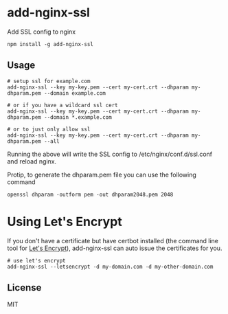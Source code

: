 # add-nginx-ssl

Add SSL config to nginx

```
npm install -g add-nginx-ssl
```

## Usage

``` shell
# setup ssl for example.com
add-nginx-ssl --key my-key.pem --cert my-cert.crt --dhparam my-dhparam.pem --domain example.com

# or if you have a wildcard ssl cert
add-nginx-ssl --key my-key.pem --cert my-cert.crt --dhparam my-dhparam.pem --domain *.example.com

# or to just only allow ssl
add-nginx-ssl --key my-key.pem --cert my-cert.crt --dhparam my-dhparam.pem --all
```

Running the above will write the SSL config to /etc/nginx/conf.d/ssl.conf and reload nginx.

Protip, to generate the dhparam.pem file you can use the following command

``` shell
openssl dhparam -outform pem -out dhparam2048.pem 2048
```

# Using Let's Encrypt

If you don't have a certificate but have certbot installed (the command line tool for [Let's Encrypt](https://letsencrypt.org/)), add-nginx-ssl can auto issue the certificates for you.

``` shell
# use let's encrypt
add-nginx-ssl --letsencrypt -d my-domain.com -d my-other-domain.com
```

## License

MIT
